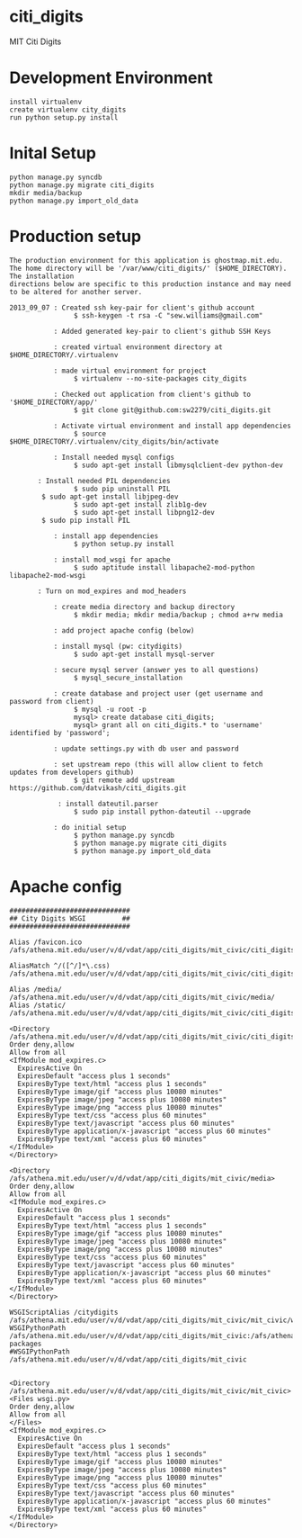 citi_digits
===========

MIT Citi Digits


Development Environment
======================

    install virtualenv
    create virtualenv city_digits
    run python setup.py install


Inital Setup
============

    python manage.py syncdb
    python manage.py migrate citi_digits
    mkdir media/backup
    python manage.py import_old_data



Production setup
================

    The production environment for this application is ghostmap.mit.edu. The home directory will be '/var/www/citi_digits/' ($HOME_DIRECTORY). The installation
    directions below are specific to this production instance and may need to be altered for another server.

    2013_09_07 : Created ssh key-pair for client's github account
                    $ ssh-keygen -t rsa -C "sew.williams@gmail.com"

               : Added generated key-pair to client's github SSH Keys

               : created virtual environment directory at $HOME_DIRECTORY/.virtualenv

               : made virtual environment for project
                    $ virtualenv --no-site-packages city_digits

               : Checked out application from client's github to '$HOME_DIRECTORY/app/'
                    $ git clone git@github.com:sw2279/citi_digits.git

               : Activate virtual environment and install app dependencies
                    $ source $HOME_DIRECTORY/.virtualenv/city_digits/bin/activate

               : Install needed mysql configs
                    $ sudo apt-get install libmysqlclient-dev python-dev
		
	       : Install needed PIL dependencies
                    $ sudo pip uninstall PIL
		    $ sudo apt-get install libjpeg-dev 
                    $ sudo apt-get install zlib1g-dev 
                    $ sudo apt-get install libpng12-dev 	    
		    $ sudo pip install PIL

               : install app dependencies
                    $ python setup.py install

               : install mod_wsgi for apache
                    $ sudo aptitude install libapache2-mod-python libapache2-mod-wsgi
	
	       : Turn on mod_expires and mod_headers
 		
               : create media directory and backup directory
                    $ mkdir media; mkdir media/backup ; chmod a+rw media

               : add project apache config (below)

               : install mysql (pw: citydigits)
                    $ sudo apt-get install mysql-server

               : secure mysql server (answer yes to all questions)
                    $ mysql_secure_installation

               : create database and project user (get username and password from client)
                    $ mysql -u root -p
                    mysql> create database citi_digits;
                    mysql> grant all on citi_digits.* to 'username' identified by 'password';

               : update settings.py with db user and password

               : set upstream repo (this will allow client to fetch updates from developers github)
                    $ git remote add upstream https://github.com/datvikash/citi_digits.git

                : install dateutil.parser
                    $ sudo pip install python-dateutil --upgrade

               : do initial setup
                    $ python manage.py syncdb
                    $ python manage.py migrate citi_digits
                    $ python manage.py import_old_data




Apache config
=============

    ##############################
    ## City Digits WSGI         ##
    ##############################

    Alias /favicon.ico /afs/athena.mit.edu/user/v/d/vdat/app/citi_digits/mit_civic/citi_digits/static/favicon.ico

    AliasMatch ^/([^/]*\.css) /afs/athena.mit.edu/user/v/d/vdat/app/citi_digits/mit_civic/citi_digits/static/css/$1

    Alias /media/  /afs/athena.mit.edu/user/v/d/vdat/app/citi_digits/mit_civic/media/
    Alias /static/ /afs/athena.mit.edu/user/v/d/vdat/app/citi_digits/mit_civic/citi_digits/static/

	<Directory /afs/athena.mit.edu/user/v/d/vdat/app/citi_digits/mit_civic/citi_digits/static>
	Order deny,allow
	Allow from all
	<IfModule mod_expires.c>
	  ExpiresActive On
	  ExpiresDefault "access plus 1 seconds"
	  ExpiresByType text/html "access plus 1 seconds"
	  ExpiresByType image/gif "access plus 10080 minutes"
	  ExpiresByType image/jpeg "access plus 10080 minutes"
	  ExpiresByType image/png "access plus 10080 minutes"
	  ExpiresByType text/css "access plus 60 minutes"
	  ExpiresByType text/javascript "access plus 60 minutes"
	  ExpiresByType application/x-javascript "access plus 60 minutes"
	  ExpiresByType text/xml "access plus 60 minutes"
	</IfModule>
	</Directory>
	
	<Directory /afs/athena.mit.edu/user/v/d/vdat/app/citi_digits/mit_civic/media>
	Order deny,allow
	Allow from all
	<IfModule mod_expires.c>
	  ExpiresActive On
	  ExpiresDefault "access plus 1 seconds"
	  ExpiresByType text/html "access plus 1 seconds"
	  ExpiresByType image/gif "access plus 10080 minutes"
	  ExpiresByType image/jpeg "access plus 10080 minutes"
	  ExpiresByType image/png "access plus 10080 minutes"
	  ExpiresByType text/css "access plus 60 minutes"
	  ExpiresByType text/javascript "access plus 60 minutes"
	  ExpiresByType application/x-javascript "access plus 60 minutes"
	  ExpiresByType text/xml "access plus 60 minutes"
	</IfModule>
	</Directory>
	
	WSGIScriptAlias /citydigits /afs/athena.mit.edu/user/v/d/vdat/app/citi_digits/mit_civic/mit_civic/wsgi.py
	WSGIPythonPath /afs/athena.mit.edu/user/v/d/vdat/app/citi_digits/mit_civic:/afs/athena.mit.edu/user/v/d/vdat/.virtualenv/city_digits/lib/python2.6/site-packages
	#WSGIPythonPath /afs/athena.mit.edu/user/v/d/vdat/app/citi_digits/mit_civic
	
	
	<Directory /afs/athena.mit.edu/user/v/d/vdat/app/citi_digits/mit_civic/mit_civic>
	<Files wsgi.py>
	Order deny,allow
	Allow from all
	</Files>
	<IfModule mod_expires.c>
	  ExpiresActive On
	  ExpiresDefault "access plus 1 seconds"
	  ExpiresByType text/html "access plus 1 seconds"
	  ExpiresByType image/gif "access plus 10080 minutes"
	  ExpiresByType image/jpeg "access plus 10080 minutes"
	  ExpiresByType image/png "access plus 10080 minutes"
	  ExpiresByType text/css "access plus 60 minutes"
	  ExpiresByType text/javascript "access plus 60 minutes"
	  ExpiresByType application/x-javascript "access plus 60 minutes"
	  ExpiresByType text/xml "access plus 60 minutes"
	</IfModule>
	</Directory>
	
